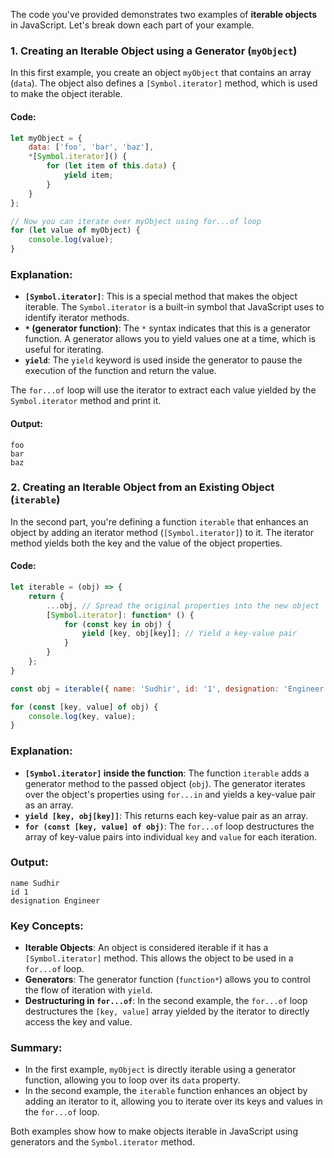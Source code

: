 The code you've provided demonstrates two examples of **iterable objects** in JavaScript. Let's break down each part of your example.

### 1. **Creating an Iterable Object using a Generator (`myObject`)**

In this first example, you create an object `myObject` that contains an array (`data`). The object also defines a `[Symbol.iterator]` method, which is used to make the object iterable.

#### Code:
```javascript
let myObject = {
    data: ['foo', 'bar', 'baz'],
    *[Symbol.iterator]() {
        for (let item of this.data) {
            yield item;
        }
    }
};

// Now you can iterate over myObject using for...of loop
for (let value of myObject) {
    console.log(value);
}
```

### Explanation:

- **`[Symbol.iterator]`**: This is a special method that makes the object iterable. The `Symbol.iterator` is a built-in symbol that JavaScript uses to identify iterator methods.
- **`*` (generator function)**: The `*` syntax indicates that this is a generator function. A generator allows you to yield values one at a time, which is useful for iterating.
- **`yield`**: The `yield` keyword is used inside the generator to pause the execution of the function and return the value.

The `for...of` loop will use the iterator to extract each value yielded by the `Symbol.iterator` method and print it.

#### Output:
```
foo
bar
baz
```

### 2. **Creating an Iterable Object from an Existing Object (`iterable`)**

In the second part, you're defining a function `iterable` that enhances an object by adding an iterator method (`[Symbol.iterator]`) to it. The iterator method yields both the key and the value of the object properties.

#### Code:
```javascript
let iterable = (obj) => {
    return {
        ...obj, // Spread the original properties into the new object
        [Symbol.iterator]: function* () {
            for (const key in obj) {
                yield [key, obj[key]]; // Yield a key-value pair
            }
        }
    };
}

const obj = iterable({ name: 'Sudhir', id: '1', designation: 'Engineer' });

for (const [key, value] of obj) {
    console.log(key, value);
}
```

### Explanation:

- **`[Symbol.iterator]` inside the function**: The function `iterable` adds a generator method to the passed object (`obj`). The generator iterates over the object's properties using `for...in` and yields a key-value pair as an array.
- **`yield [key, obj[key]]`**: This returns each key-value pair as an array.
- **`for (const [key, value] of obj)`**: The `for...of` loop destructures the array of key-value pairs into individual `key` and `value` for each iteration.

### Output:
```
name Sudhir
id 1
designation Engineer
```

### Key Concepts:

- **Iterable Objects**: An object is considered iterable if it has a `[Symbol.iterator]` method. This allows the object to be used in a `for...of` loop.
- **Generators**: The generator function (`function*`) allows you to control the flow of iteration with `yield`.
- **Destructuring in `for...of`**: In the second example, the `for...of` loop destructures the `[key, value]` array yielded by the iterator to directly access the key and value.

### Summary:
- In the first example, `myObject` is directly iterable using a generator function, allowing you to loop over its `data` property.
- In the second example, the `iterable` function enhances an object by adding an iterator to it, allowing you to iterate over its keys and values in the `for...of` loop.

Both examples show how to make objects iterable in JavaScript using generators and the `Symbol.iterator` method.